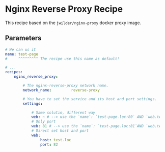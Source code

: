 Nginx Reverse Proxy Recipe
==========================

This recipe based on the `jwilder/nginx-proxy` docker proxy image.

## Parameters

```yaml
# We can us it
name: test-page
#     ^^^^^^^^^ The recipe use this name as default!

# ...
recipes:
    nginx_reverse_proxy:

        # The nginx-reverse-proxy network name.
        network_name:         reverse-proxy

        # You have to set the service and its host and port settings.
        settings:

            # Same solutin, different way
            web: ~ # --> use the `name`: `test-page.loc:80` AND `web.test-page.loc`
            # Only port
            web: 81 # --> use the `name`: `test-page.loc:81`AND `web.test-page.loc:81`
            # Direct set host and port
            web:
                host: test.loc
                port: 82
```
